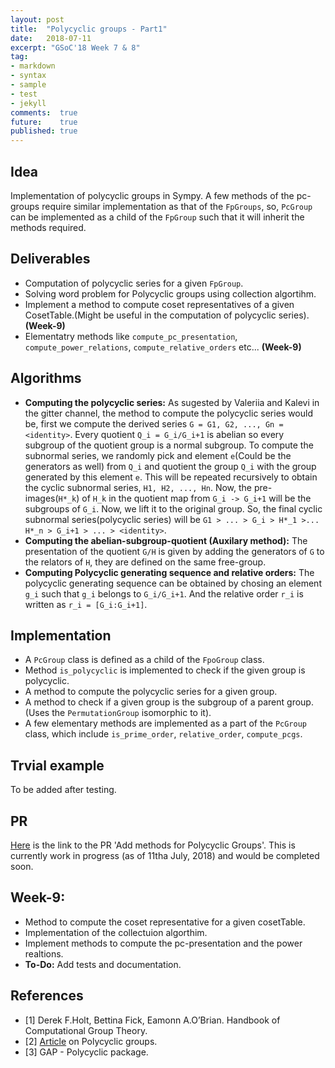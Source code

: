 ```yaml
---
layout: post
title:  "Polycyclic groups - Part1"
date:   2018-07-11
excerpt: "GSoC'18 Week 7 & 8"
tag:
- markdown 
- syntax
- sample
- test
- jekyll
comments:  true
future:    true
published: true
---
```


## Idea 
Implementation of polycyclic groups in Sympy. A few methods of the pc-groups require similar implementation as that of the `FpGroups`, so,  `PcGroup`  can be implemented as a child of the `FpGroup`  such that it will inherit the methods required. 

## Deliverables
* Computation of polycyclic series for a given `FpGroup`. 
* Solving word problem for Polycyclic groups using collection algortihm.
* Implement a method to compute coset representatives of a given CosetTable.(Might be useful in the computation of polycyclic series). **(Week-9)**
* Elementatry methods like `compute_pc_presentation`, `compute_power_relations`, `compute_relative_orders` etc... **(Week-9)**


## Algorithms
* **Computing the polycyclic series:** As sugested by Valeriia and Kalevi in the gitter channel, the method to compute the polycyclic series would be, first we compute the derived series `G = G1, G2, ..., Gn = <identity>`. Every quotient `Q_i = G_i/G_i+1` is abelian so every subgroup of the quotient group is a normal subgroup. To compute the subnormal series, we randomly pick and element `e`(Could be the generators as well) from `Q_i` and quotient the group `Q_i` with the group generated by this element `e`. This will be repeated recursively to obtain the cyclic subnormal series, `H1, H2, ..., Hn`. Now, the pre-images(`H*_k`) of `H_k` in the quotient map from `G_i -> G_i+1` will be the subgroups of `G_i`. Now, we lift it to the original group. So, the final cyclic subnormal series(polycyclic series) will be `G1 > ... > G_i > H*_1 >... H*_n > G_i+1 > ... > <identity>`. 
* **Computing the abelian-subgroup-quotient (Auxilary method):** The presentation of the quotient `G/H` is given by adding the generators of `G` to the relators of `H`, they are defined on the same free-group.
* **Computing Polycyclic generating sequence and relative orders:** The polycyclic generating sequence can be obtained by chosing an element `g_i` such that `g_i` belongs to `G_i/G_i+1`. And the relative order `r_i` is written as `r_i = [G_i:G_i+1]`.

## Implementation

* A `PcGroup` class is defined as a child of the `FpoGroup` class. 
* Method `is_polycyclic` is implemented to check if the given group is polycyclic.
* A method to compute the polycyclic series for a given group. 
* A method to check if a given group is the subgroup of a parent group.(Uses the `PermutationGroup` isomorphic to it).
* A few elementary methods are implemented as a part of the `PcGroup` class, which include `is_prime_order`, `relative_order`, `compute_pcgs`.


## Trvial example 
To be added after testing.

## PR
[Here](https://github.com/sympy/sympy/pull/14879) is the link to the PR 'Add methods for Polycyclic Groups'. This is currently work in progress (as of 11tha July, 2018) and would be completed soon. 

## Week-9: 
* Method to compute the coset representative for a given cosetTable. 
* Implementation of the collectuion algorthim. 
* Implement methods to compute the pc-presentation and the power realtions.
* **To-Do:** Add tests and documentation.
## References 
* [1] Derek F.Holt, Bettina Fick, Eamonn A.O’Brian. Handbook of Computational Group Theory.
* [2] [Article](https://www.icts.res.in/sites/default/files/1284624569notes.pdf) on Polycyclic groups. 
* [3] GAP - Polycyclic package.
